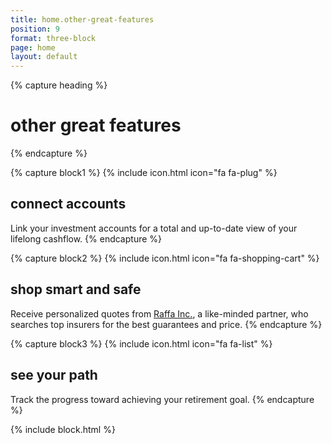 ```yaml
---
title: home.other-great-features
position: 9
format: three-block
page: home
layout: default
---
```


{% capture heading %}
# other great features
{% endcapture %}

{% capture block1 %}
{% include icon.html icon="fa fa-plug" %}
## connect accounts 
Link your investment accounts for a total and up-to-date view of your lifelong cashflow.
{% endcapture %}

{% capture block2 %}
{% include icon.html icon="fa fa-shopping-cart" %}
## shop smart and safe
Receive personalized quotes from [Raffa Inc.](https://www.raffafinancial.com/), a like-minded partner, who searches top insurers for the best guarantees and price.
{% endcapture %}

{% capture block3 %}
{% include icon.html icon="fa fa-list" %}
## see your path
Track the progress toward achieving your retirement goal.
{% endcapture %}

{% include block.html %}



